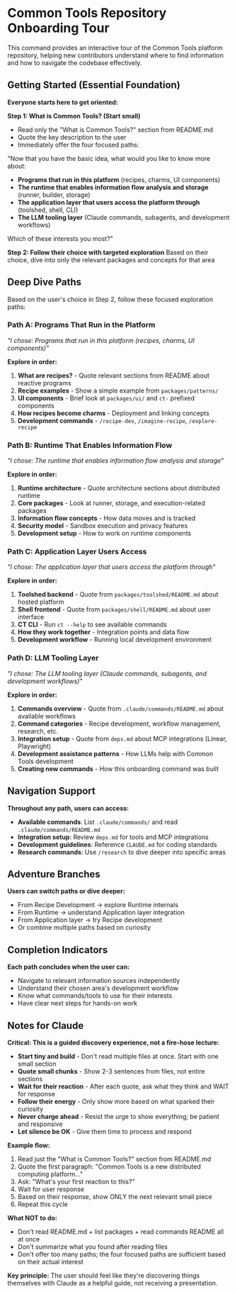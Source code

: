 # Common Tools Repository Onboarding Tour

This command provides an interactive tour of the Common Tools platform repository, helping new contributors understand where to find information and how to navigate the codebase effectively.

## Getting Started (Essential Foundation)

**Everyone starts here to get oriented:**

**Step 1: What is Common Tools? (Start small)**
- Read only the "What is Common Tools?" section from README.md
- Quote the key description to the user
- Immediately offer the four focused paths:

"Now that you have the basic idea, what would you like to know more about:

- **Programs that run in this platform** (recipes, charms, UI components)
- **The runtime that enables information flow analysis and storage** (runner, builder, storage)
- **The application layer that users access the platform through** (toolshed, shell, CLI)
- **The LLM tooling layer** (Claude commands, subagents, and development workflows)

Which of these interests you most?"

**Step 2: Follow their choice with targeted exploration**
Based on their choice, dive into only the relevant packages and concepts for that area

## Deep Dive Paths

Based on the user's choice in Step 2, follow these focused exploration paths:

### Path A: Programs That Run in the Platform
*"I chose: Programs that run in this platform (recipes, charms, UI components)"*

**Explore in order:**
1. **What are recipes?** - Quote relevant sections from README about reactive programs
2. **Recipe examples** - Show a simple example from `packages/patterns/`
3. **UI components** - Brief look at `packages/ui/` and `ct-` prefixed components
4. **How recipes become charms** - Deployment and linking concepts
5. **Development commands** - `/recipe-dev`, `/imagine-recipe`, `/explore-recipe`

### Path B: Runtime That Enables Information Flow
*"I chose: The runtime that enables information flow analysis and storage"*

**Explore in order:**
1. **Runtime architecture** - Quote architecture sections about distributed runtime
2. **Core packages** - Look at runner, storage, and execution-related packages
3. **Information flow concepts** - How data moves and is tracked
4. **Security model** - Sandbox execution and privacy features
5. **Development setup** - How to work on runtime components

### Path C: Application Layer Users Access
*"I chose: The application layer that users access the platform through"*

**Explore in order:**
1. **Toolshed backend** - Quote from `packages/toolshed/README.md` about hosted platform
2. **Shell frontend** - Quote from `packages/shell/README.md` about user interface
3. **CT CLI** - Run `ct --help` to see available commands
4. **How they work together** - Integration points and data flow
5. **Development workflow** - Running local development environment

### Path D: LLM Tooling Layer
*"I chose: The LLM tooling layer (Claude commands, subagents, and development workflows)"*

**Explore in order:**
1. **Commands overview** - Quote from `.claude/commands/README.md` about available workflows
2. **Command categories** - Recipe development, workflow management, research, etc.
3. **Integration setup** - Quote from `deps.md` about MCP integrations (Linear, Playwright)
4. **Development assistance patterns** - How LLMs help with Common Tools development
5. **Creating new commands** - How this onboarding command was built

## Navigation Support

**Throughout any path, users can access:**
- **Available commands**: List `.claude/commands/` and read `.claude/commands/README.md`
- **Integration setup**: Review `deps.md` for tools and MCP integrations
- **Development guidelines**: Reference `CLAUDE.md` for coding standards
- **Research commands**: Use `/research` to dive deeper into specific areas

## Adventure Branches

**Users can switch paths or dive deeper:**
- From Recipe Development → explore Runtime internals
- From Runtime → understand Application layer integration
- From Application layer → try Recipe development
- Or combine multiple paths based on curiosity

## Completion Indicators

**Each path concludes when the user can:**
- Navigate to relevant information sources independently
- Understand their chosen area's development workflow
- Know what commands/tools to use for their interests
- Have clear next steps for hands-on work

## Notes for Claude

**Critical: This is a guided discovery experience, not a fire-hose lecture:**

- **Start tiny and build** - Don't read multiple files at once. Start with one small section
- **Quote small chunks** - Show 2-3 sentences from files, not entire sections
- **Wait for their reaction** - After each quote, ask what they think and WAIT for response
- **Follow their energy** - Only show more based on what sparked their curiosity
- **Never charge ahead** - Resist the urge to show everything; be patient and responsive
- **Let silence be OK** - Give them time to process and respond

**Example flow:**
1. Read just the "What is Common Tools?" section from README.md
2. Quote the first paragraph: "Common Tools is a new distributed computing platform..."
3. Ask: "What's your first reaction to this?"
4. Wait for user response
5. Based on their response, show ONLY the next relevant small piece
6. Repeat this cycle

**What NOT to do:**
- Don't read README.md + list packages + read commands README all at once
- Don't summarize what you found after reading files
- Don't offer too many paths; the four focused paths are sufficient based on their actual interest

**Key principle:** The user should feel like they're discovering things themselves with Claude as a helpful guide, not receiving a presentation.
